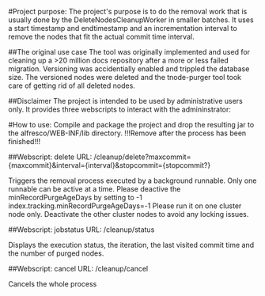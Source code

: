 #Project purpose:
The project's purpose is to do the removal work that is usually done by the DeleteNodesCleanupWorker 
in smaller batches.
It uses a start timestamp and endtimestamp and an incrementation interval to remove the nodes that fit the 
actual commit time interval.

##The original use case
The tool was originally implemented and used for cleaning up a >20 million docs repository after a more or less failed migration.
Versioning was accidentially enabled and trippled the database size. 
The versioned nodes were deleted and the tnode-purger tool took care of getting rid of all deleted nodes.

##Disclaimer
The project is intended to be used by administrative users only. It provides three webscripts to interact with the admininstrator:

#How to use:
Compile and package the project and drop the resulting jar to the alfresco/WEB-INF/lib directory.
!!!Remove after the process has been finished!!!


##Webscript: delete
URL: /cleanup/delete?maxcommit={maxcommit}&amp;interval={interval}&amp;stopcommit={stopcommit?}

Triggers the removal process executed by a background runnable.
Only one runnable can be active at a time.
Please deactive the minRecordPurgeAgeDays by setting to -1
index.tracking.minRecordPurgeAgeDays=-1
Please run it on one cluster node only. Deactivate the other cluster nodes to avoid any locking issues.

##Webscript: jobstatus
URL: /cleanup/status 

Displays the execution status, the iteration, the last visited commit time and the number of purged nodes.

##Webscript: cancel
URL: /cleanup/cancel

Cancels the whole process
